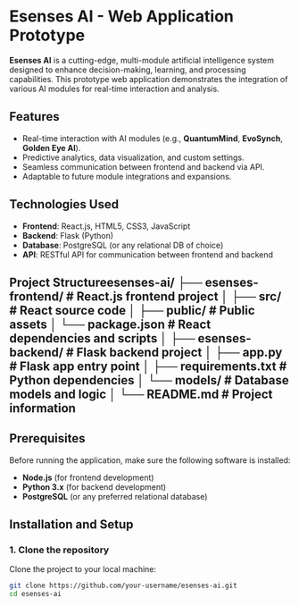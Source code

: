 # Esenses AI - Web Application Prototype

**Esenses AI** is a cutting-edge, multi-module artificial intelligence system designed to enhance decision-making, learning, and processing capabilities. This prototype web application demonstrates the integration of various AI modules for real-time interaction and analysis.

## Features

- Real-time interaction with AI modules (e.g., **QuantumMind**, **EvoSynch**, **Golden Eye AI**).
- Predictive analytics, data visualization, and custom settings.
- Seamless communication between frontend and backend via API.
- Adaptable to future module integrations and expansions.

## Technologies Used

- **Frontend**: React.js, HTML5, CSS3, JavaScript
- **Backend**: Flask (Python)
- **Database**: PostgreSQL (or any relational DB of choice)
- **API**: RESTful API for communication between frontend and backend

## Project Structureesenses-ai/ ├── esenses-frontend/        # React.js frontend project │   ├── src/                 # React source code │   ├── public/              # Public assets │   └── package.json         # React dependencies and scripts │ ├── esenses-backend/         # Flask backend project │   ├── app.py               # Flask app entry point │   ├── requirements.txt     # Python dependencies │   └── models/              # Database models and logic │ └── README.md               # Project information
## Prerequisites

Before running the application, make sure the following software is installed:

- **Node.js** (for frontend development)
- **Python 3.x** (for backend development)
- **PostgreSQL** (or any preferred relational database)

## Installation and Setup

### 1. Clone the repository

Clone the project to your local machine:

```bash
git clone https://github.com/your-username/esenses-ai.git
cd esenses-ai

